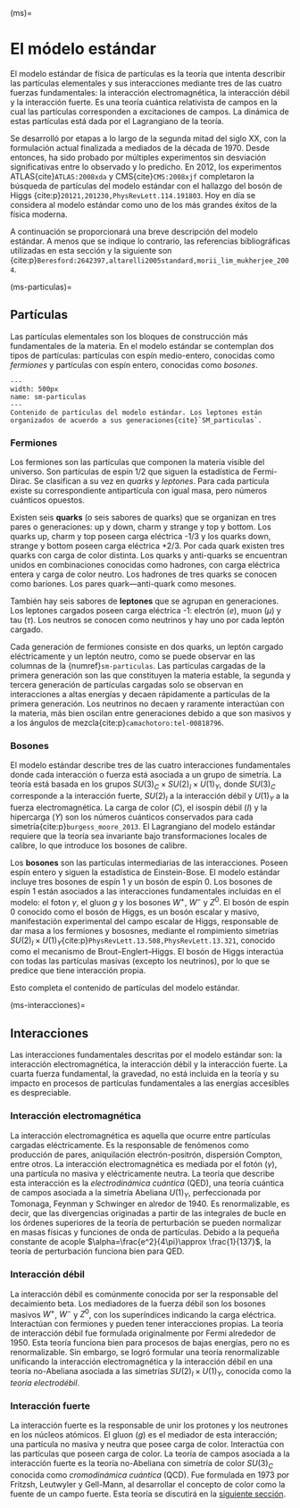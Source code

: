 (ms)=
# El módelo estándar

El modelo estándar de física de partículas es la teoría que intenta describir las partículas elementales y sus interacciones mediante tres de las cuatro fuerzas fundamentales: la interacción electromagnética, la interacción débil y la interacción fuerte. Es una teoría cuántica relativista de campos en la cual las partículas corresponden a excitaciones de campos. La dinámica de estas partículas está dada por el Lagrangiano de la teoría.

Se desarrolló por etapas a lo largo de la segunda mitad del siglo XX, con la formulación actual finalizada a mediados de la década de 1970. Desde entonces, ha sido probado por múltiples experimentos sin desviación significativas entre lo observado y lo predicho. En 2012, los experimentos ATLAS{cite}`ATLAS:2008xda` y CMS{cite}`CMS:2008xjf` completaron la búsqueda de partículas del modelo estándar con el hallazgo del bosón de Higgs {cite:p}`20121,201230,PhysRevLett.114.191803`. Hoy en día se considera al modelo estándar como uno de los más grandes éxitos de la física moderna.

A continuación se proporcionará una breve descripción del modelo estándar. A menos que se indique lo contrario, las referencias bibliográficas utilizadas en esta sección y la siguiente son {cite:p}`Beresford:2642397,altarelli2005standard,morii_lim_mukherjee_2004`. 

(ms-particulas)=
## Partículas 
Las partículas elementales son los bloques de construcción más fundamentales de la materia. En el modelo estándar se contemplan dos tipos de partículas: partículas con espín medio-entero, conocidas como *fermiones* y partículas con espín entero, conocidas como *bosones*. 

```{figure} ./../../figuras/sm-particulas.png
---
width: 500px
name: sm-particulas
---
Contenido de partículas del modelo estándar. Los leptones están organizados de acuerdo a sus generaciones{cite}`SM_particulas`.
```
### Fermiones 
Los fermiones son las partículas que componen la materia visible del universo. Son partículas de espín 1/2 que siguen la estadística de Fermi-Dirac. Se clasifican a su vez en *quarks* y *leptones*. Para cada partícula existe su correspondiente antipartícula con igual masa, pero números cuánticos opuestos.

Existen seis **quarks** (o seis sabores de quarks) que se organizan en tres pares o generaciones: up y down, charm y strange y top y bottom. Los quarks up, charm y top poseen carga eléctrica -1/3 y los quarks down, strange y bottom poseen carga eléctrica +2/3. Por cada quark existen tres quarks con carga de color distinta. Los quarks y anti-quarks se encuentran unidos en combinaciones conocidas como hadrones, con carga eléctrica entera y carga de color neutro. Los hadrones de tres quarks se conocen como bariones. Los pares quark—anti-quark como mesones. 

También hay seis sabores de **leptones** que se agrupan en generaciones. Los leptones cargados poseen carga eléctrica -1: electrón ($e$), muon ($\mu$) y tau ($\tau$). Los neutros se conocen como neutrinos y hay uno por cada leptón cargado.

Cada generación de fermiones consiste en dos quarks, un leptón cargado eléctricamente y un leptón neutro, como se puede observar en las columnas de la {numref}`sm-particulas`. Las partículas cargadas de la primera generación son las que constituyen la materia estable, la segunda y tercera generación de partículas cargadas solo se observan en interacciones a altas energías y decaen rápidamente a partículas de la primera generación. Los neutrinos no decaen y raramente interactúan con la materia, más bien oscilan entre generaciones debido a que son masivos y a los ángulos de mezcla{cite:p}`camachotoro:tel-00818796`.
### Bosones
El modelo estándar describe tres de las cuatro interacciones fundamentales donde cada interacción o fuerza está asociada a un grupo de simetría. La teoría está basada en los grupos $SU(3)_C\times SU(2)_I\times U(1)_Y$, donde $SU(3)_C$ corresponde a la interacción fuerte, $SU(2)_I$ a la interacción débil y $U(1)_Y$ a la fuerza electromagnética. La carga de color ($C$), el isospín débil ($I$) y la hipercarga ($Y$) son los números cuánticos conservados para cada simetría{cite:p}`burgess_moore_2013`. El Lagrangiano del modelo estándar requiere que la teoría sea invariante bajo transformaciones locales de calibre, lo que introduce los bosones de calibre.

Los **bosones** son las partículas intermediarias de las interacciones. Poseen espín entero y siguen la estadística de Einstein-Bose. El modelo estándar incluye tres bosones de espín 1 y un bosón de espín 0. Los bosones de espín 1 están asociados a las interacciones fundamentales incluidas en el modelo: el foton $\gamma$, el gluon $g$ y los bosones $W^+$, $W^-$ y $Z^0$. El bosón de espín 0 conocido como el bosón de Higgs, es un bosón escalar y masivo, manifestación experimental del campo escalar de Higgs, responsable de dar masa a los fermiones y bososnes, mediante el rompimiento simetrías $SU(2)_I\times U(1)_Y${cite:p}`PhysRevLett.13.508,PhysRevLett.13.321`, conocido como el mecanismo de Brout–Englert–Higgs. El bosón de Higgs interactúa con todas las partículas masivas (excepto los neutrinos), por lo que se predice que tiene interacción propia. 

Esto completa el contenido de partículas del modelo estándar.

(ms-interacciones)=
## Interacciones
Las interacciones fundamentales descritas por el modelo estándar son: la interacción electromagnética, la interacción débil y la interacción fuerte. La cuarta fuerza fundamental, la gravedad, no está incluida en la teoría y su impacto en procesos de partículas fundamentales a las energías accesibles es despreciable.

### Interacción electromagnética
La interacción electromagnética es aquella que ocurre entre partículas cargadas eléctricamente. Es la responsable de fenómenos como producción de pares, aniquilación electrón-positrón, dispersión Compton, entre otros. La interacción electromagnética es mediada por el fotón ($\gamma$), una partícula no masiva y eléctricamente neutra. La teoría que describe esta interacción es la *electrodinámica cuántica* (QED), una teoría cuántica de campos asociada a la simetría Abeliana $U(1)_Y$, perfeccionada por Tomonaga, Feynman y Schwinger en alredor de 1940. Es renormalizable, es decir, que las divergencias originadas a partir de las integrales de bucle en los órdenes superiores de la teoría de perturbación se pueden normalizar en masas físicas y funciones de onda de partículas. Debido a la pequeña constante de acople $\alpha=\frac{e^2}{4\pi}\approx \frac{1}{137}$, la teoría de perturbación funciona bien para QED.

### Interacción débil
La interacción débil es comúnmente conocida por ser la responsable del decaimiento beta. Los mediadores de la fuerza débil son los bosones masivos $W^+$, $W^-$ y $Z^0$, con los superíndices indicando la carga eléctrica. Interactúan con fermiones y pueden tener interacciones propias. La teoría de interacción débil fue formulada originalmente por Fermi alrededor de 1950. Esta teoría funciona bien para procesos de bajas energías, pero no es renormalizable. Sin embargo, se logró formular una teoría renormalizable unificando la interacción electromagnética y la interacción débil en una teoría no-Abeliana asociada a las simetrías $SU(2)_I\times U(1)_Y$, conocida como la *teoría electrodébil*.

### Interacción fuerte
La interacción fuerte es la responsable de unir los protones y los neutrones en los núcleos atómicos. El gluon ($g$) es el mediador de esta interacción; una partícula no masiva y neutra que posee carga de color. Interactúa con las partículas que poseen carga de color. La teoría de campos asociada a la interacción fuerte es la teoría no-Abeliana con simetría de color $SU(3)_C$ conocida como *cromodinámica cuántica* (QCD). Fue formulada en 1973 por Fritzsh, Leutwyler y Gell-Mann, al desarrollar el concepto de color como la fuente de un campo fuerte. Esta teoría se discutirá en la [siguiente sección](qcd).